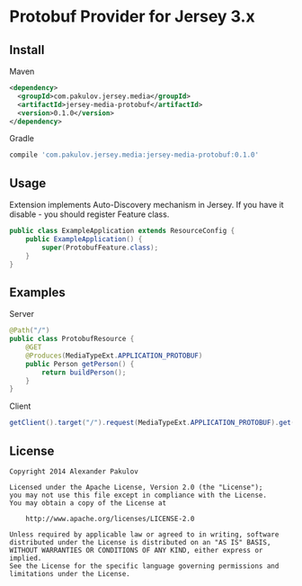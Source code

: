 Protobuf Provider for Jersey 3.x
================================

Install
-------
Maven
``` xml
<dependency>
  <groupId>com.pakulov.jersey.media</groupId>
  <artifactId>jersey-media-protobuf</artifactId>
  <version>0.1.0</version>
</dependency>
```

Gradle
``` groovy
compile 'com.pakulov.jersey.media:jersey-media-protobuf:0.1.0'
```

Usage
-----
Extension implements Auto-Discovery mechanism in Jersey. If you have it disable - you should register Feature class.
``` java
public class ExampleApplication extends ResourceConfig {
    public ExampleApplication() {
        super(ProtobufFeature.class);
    }
}
```

Examples
--------
Server
``` java
@Path("/")
public class ProtobufResource {
    @GET
    @Produces(MediaTypeExt.APPLICATION_PROTOBUF)
    public Person getPerson() {
        return buildPerson();
    }
}
```

Client
``` java
getClient().target("/").request(MediaTypeExt.APPLICATION_PROTOBUF).get(Person.class);
```

License
-------
    Copyright 2014 Alexander Pakulov
    
    Licensed under the Apache License, Version 2.0 (the "License");
    you may not use this file except in compliance with the License.
    You may obtain a copy of the License at
    
        http://www.apache.org/licenses/LICENSE-2.0
    
    Unless required by applicable law or agreed to in writing, software
    distributed under the License is distributed on an "AS IS" BASIS,
    WITHOUT WARRANTIES OR CONDITIONS OF ANY KIND, either express or implied.
    See the License for the specific language governing permissions and
    limitations under the License.